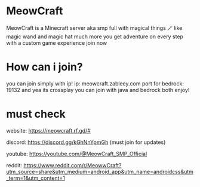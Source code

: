 # MeowCraft
MeowCraft is a Minecraft server aka smp full with magical things 🪄 like magic wand and magic hat much more you get adventure on every step with a custom game experience join now

# How can i join?
you can join simply with ip!
ip: meowcraft.zableey.com
port for bedrock: 19132
and yea its crossplay you can join with java and bedrock both enjoy!

# must check

website: https://meowcraft.rf.gd/#

discord: https://discord.gg/kGhNnYpmGh  (must join for updates)

youtube: https://youtube.com/@MeowCraft_SMP_Official

reddit: https://www.reddit.com/r/MeowwCraft?utm_source=share&utm_medium=android_app&utm_name=androidcss&utm_term=1&utm_content=1

